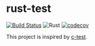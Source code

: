 # rust-test

[![Build Status](https://travis-ci.com/zaneck/rust-test.svg?branch=master)](https://travis-ci.com/zaneck/rust-test)
![Rust](https://github.com/zaneck/rust-test/workflows/Rust/badge.svg?event=push)
[![codecov](https://codecov.io/gh/zaneck/rust-test/branch/master/graph/badge.svg)](https://codecov.io/gh/zaneck/rust-test)


This project is inspired by [c-test](https://github.com/chdemko/c-test).
